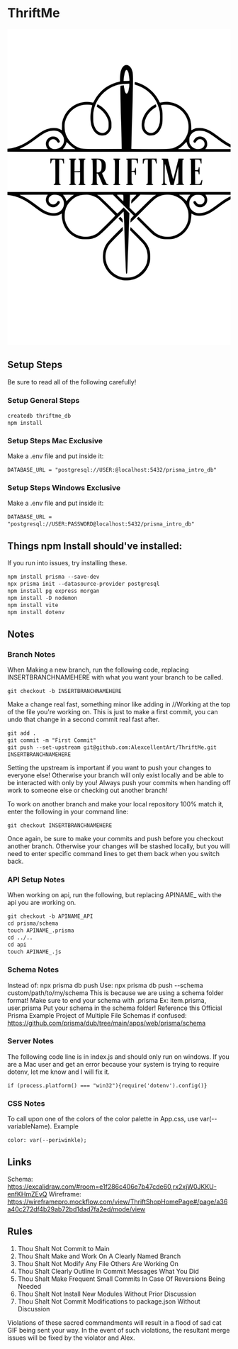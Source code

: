 # ThriftMe
![Logo of the ThriftMe Project.](https://github.com/AlexcellentArt/ThriftMe/blob/main/src/assets/ThriftMeLogo.svg)
## Setup Steps
Be sure to read all of the following carefully!
### Setup General Steps
```
createdb thriftme_db
npm install
```
### Setup Steps Mac Exclusive

Make a .env file and put inside it:
```
DATABASE_URL = "postgresql://USER:@localhost:5432/prisma_intro_db"
```
### Setup Steps Windows Exclusive
Make a .env file and put inside it:
```
DATABASE_URL = "postgresql://USER:PASSWORD@localhost:5432/prisma_intro_db"
```
## Things npm Install should've installed:
If you run into issues, try installing these.
```
npm install prisma --save-dev
npx prisma init --datasource-provider postgresql
npm install pg express morgan
npm install -D nodemon
npm install vite
npm install dotenv
```
## Notes
### Branch Notes
When Making a new branch, run the following code, replacing INSERTBRANCHNAMEHERE with what you want your branch to be called.
```
git checkout -b INSERTBRANCHNAMEHERE
```
Make a change real fast, something minor like adding in //Working at the top of the file you're working on. This is just to make a first commit, you can undo that change in a second commit real fast after.
```
git add .
git commit -m "First Commit"
git push --set-upstream git@github.com:AlexcellentArt/ThriftMe.git INSERTBRANCHNAMEHERE
```
Setting the upstream is important if you want to push your changes to everyone else! Otherwise your branch will only exist locally and be able to be interacted with only by you!
Always push your commits when handing off work to someone else or checking out another branch!

To work on another branch and make your local repository 100% match it, enter the following in your command line:
```
git checkout INSERTBRANCHNAMEHERE
```
Once again, be sure to make your commits and push before you checkout another branch. Otherwise your changes will be stashed locally, but you will need to enter specific command lines to get them back when you switch back.
### API Setup Notes
When working on api, run the following, but replacing APINAME_ with the api you are working on.
```
git checkout -b APINAME_API
cd prisma/schema
touch APINAME_.prisma
cd ../..
cd api
touch APINAME_.js
```
### Schema Notes
Instead of: npx prisma db push
Use: npx prisma db push --schema custom/path/to/my/schema
This is because we are using a schema folder format!
Make sure to end your schema with .prisma Ex: item.prisma, user.prisma
Put your schema in the schema folder!
Reference this Official Prisma Example Project of Multiple File Schemas if confused:
https://github.com/prisma/dub/tree/main/apps/web/prisma/schema
### Server Notes
The following code line is in index.js and should only run on windows. If you are a Mac user and get an error because your system is trying to require dotenv, let me know and I will fix it.
```
if (process.platform() === "win32"){require('dotenv').config()}
```
### CSS Notes
To call upon one of the colors of the color palette in App.css, use var(--variableName).
Example
```
color: var(--periwinkle);
```
## Links
Schema: https://excalidraw.com/#room=e1f286c406e7b47cde60,rx2xjW0JKKU-enfKHmZEvQ
Wireframe: https://wireframepro.mockflow.com/view/ThriftShopHomePage#/page/a36a40c272df4b29ab72bd1dad7fa2ed/mode/view
## Rules
1. Thou Shalt Not Commit to Main
2. Thou Shalt Make and Work On A Clearly Named Branch
3. Thou Shalt Not Modify Any File Others Are Working On
4. Thou Shalt Clearly Outline In Commit Messages What You Did
5. Thou Shalt Make Frequent Small Commits In Case Of Reversions Being Needed
6. Thou Shalt Not Install New Modules Without Prior Discussion
7. Thou Shalt Not Commit Modifications to package.json Without Discussion

Violations of these sacred commandments will result in a flood of sad cat GIF being sent your way. In the event of such violations, the resultant merge issues will be fixed by the violator and Alex.
